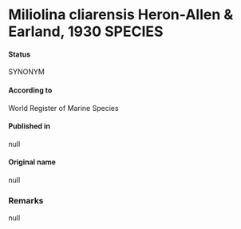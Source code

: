 Miliolina cliarensis Heron-Allen & Earland, 1930 SPECIES
=======

#### Status
SYNONYM

#### According to
World Register of Marine Species

#### Published in
null

#### Original name
null

### Remarks
null
